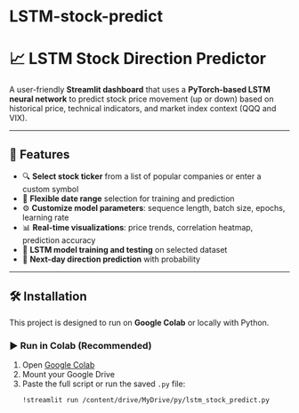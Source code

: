 # LSTM-stock-predict
# 📈 LSTM Stock Direction Predictor

A user-friendly **Streamlit dashboard** that uses a **PyTorch-based LSTM neural network** to predict stock price movement (up or down) based on historical price, technical indicators, and market index context (QQQ and VIX).

---

## 🚀 Features

- 🔍 **Select stock ticker** from a list of popular companies or enter a custom symbol
- 📅 **Flexible date range** selection for training and prediction
- ⚙️ **Customize model parameters**: sequence length, batch size, epochs, learning rate
- 📊 **Real-time visualizations**: price trends, correlation heatmap, prediction accuracy
- 🧠 **LSTM model training and testing** on selected dataset
- 🔮 **Next-day direction prediction** with probability

---

## 🛠️ Installation

This project is designed to run on **Google Colab** or locally with Python.

### ▶️ Run in Colab (Recommended)
1. Open [Google Colab](https://colab.research.google.com/)
2. Mount your Google Drive
3. Paste the full script or run the saved `.py` file:
   ```bash
   !streamlit run /content/drive/MyDrive/py/lstm_stock_predict.py

